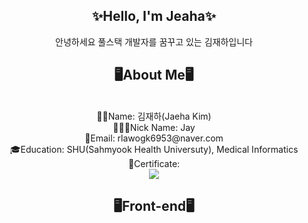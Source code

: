 <div align="center">

<h2>✨Hello, I'm Jeaha✨</h2>
안녕하세요 풀스택 개발자를 꿈꾸고 있는 김재하입니다<br />

<h2>🖥️About Me🖥️</h2>
<br />
👦🏻Name: 김재하(Jaeha Kim)<br />
👨🏻‍💻Nick Name: Jay<br />
📧Email: rlawogk6953@naver.com<br />
🎓Education: SHU(Sahmyook Health Universuty), Medical Informatics<br />
🪪Certificate: <br />
<a href="http://qr.kakao.com/talk/4xzIdUP.UGbsjAwT1btD9S_a7ZQ-" target="_blank"><img src="https://img.shields.io/badge/kakaotalk-#FFCD00?style=for-the-badge&logo=kakaotalk&logoColor=FFCD00"/></a>

<h2>🖥️Front-end🖥️</h2>
